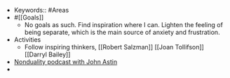- Keywords:: #Areas
- #[[Goals]]
    - No goals as such. Find inspiration where I can. Lighten the feeling of being separate, which is the main source of anxiety and frustration.
- Activities
    - Follow inspiring thinkers, [[Robert Salzman]] [[Joan Tollifson]] [[Darryl Bailey]]
- [Nonduality podcast with John Astin](https://open.spotify.com/episode/6YgIj8QRYU5vQfc40FmDPz?si=_l37G7u2RiSIYsrdJYyXcQ)
- 
